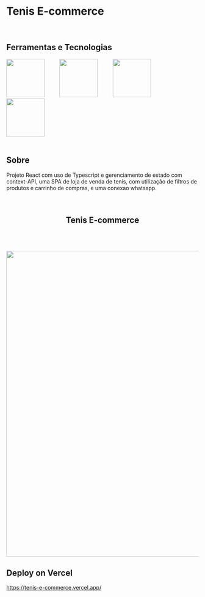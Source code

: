 # Tenis E-commerce

<br>

## Ferramentas e Tecnologias
<div >
     <img src="https://cdn.jsdelivr.net/gh/devicons/devicon@latest/icons/react/react-original-wordmark.svg" width= 100 height= 100/>&nbsp;&nbsp;&nbsp;&nbsp;&nbsp;&nbsp;&nbsp;&nbsp;&nbsp;
      <img src="https://cdn.jsdelivr.net/gh/devicons/devicon@latest/icons/tailwindcss/tailwindcss-original.svg" width= 100 height= 100/>&nbsp;&nbsp;&nbsp;&nbsp;&nbsp;&nbsp;&nbsp;&nbsp;&nbsp;
      <img src="https://cdn.jsdelivr.net/gh/devicons/devicon@latest/icons/typescript/typescript-original.svg" width= 100 height= 100/>&nbsp;&nbsp;&nbsp;&nbsp;&nbsp;&nbsp;&nbsp;&nbsp;&nbsp;
      <img src="https://cdn.jsdelivr.net/gh/devicons/devicon@latest/icons/nextjs/nextjs-original.svg" width= 100 height= 100/>&nbsp;&nbsp;&nbsp;&nbsp;&nbsp;&nbsp;&nbsp;&nbsp;&nbsp;
      
</div>

<br>

## Sobre
Projeto React com uso de Typescript e gerenciamento de estado com context-API, uma SPA de loja de venda de tenis, com utilização de filtros de produtos e carrinho de compras, e uma conexao whatsapp.
<br>
<br>
<br>

<div align = "center">
      <h2 align="center"> Tenis E-commerce </h2>
      <br>
      <br>
      <br>
      <img src="https://github.com/user-attachments/assets/5eca8a92-9f1a-4da6-b3e4-1db8982c5236" width= "800"/>
</div>

## Deploy on Vercel
https://tenis-e-commerce.vercel.app/
